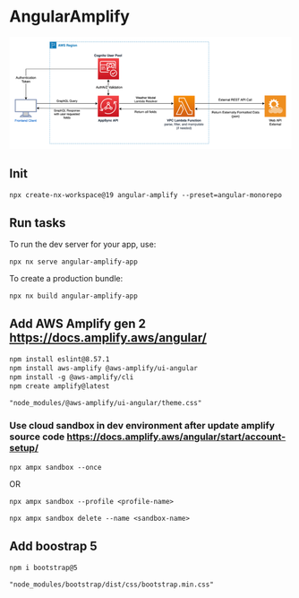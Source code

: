 # AngularAmplify
![architecture.png](architecture.png)
## Init
```shell
npx create-nx-workspace@19 angular-amplify --preset=angular-monorepo
```

## Run tasks

To run the dev server for your app, use:

```shell
npx nx serve angular-amplify-app
```

To create a production bundle:

```shell
npx nx build angular-amplify-app
```

## Add AWS Amplify gen 2 https://docs.amplify.aws/angular/
```shell
npm install eslint@8.57.1
npm install aws-amplify @aws-amplify/ui-angular
npm install -g @aws-amplify/cli
npm create amplify@latest
```

```Add to styles
"node_modules/@aws-amplify/ui-angular/theme.css"
```

### Use cloud sandbox in dev environment after update amplify source code https://docs.amplify.aws/angular/start/account-setup/
```shell
npx ampx sandbox --once
```
OR
```shell
npx ampx sandbox --profile <profile-name>
```
```Terminating a sandbox environment
npx ampx sandbox delete --name <sandbox-name>
```

## Add boostrap 5
```shell
npm i bootstrap@5
```

```Add to styles
"node_modules/bootstrap/dist/css/bootstrap.min.css"
```
